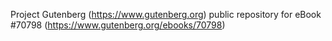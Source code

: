 Project Gutenberg (https://www.gutenberg.org) public repository for
eBook #70798 (https://www.gutenberg.org/ebooks/70798)
